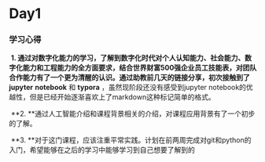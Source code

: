 # Day1 

### 学习心得

​		**1. **通过对数字化能力的学习，了解到数字化时代对个人认知能力、社会能力、数字化能力和工程能力的全方面要求，结合世界财富500强企业员工技能表，对团队合作能力有了一个更为清醒的认识。通过助教前几天的链接分享，初次接触到了**jupyter** **notebook** 和 **typora** ，虽然现阶段还没有感受到jupyter notebook的优越性，但是已经开始逐渐喜欢上了markdown这种标记简单的格式。

​		**2. **通过人工智能介绍和课程背景相关的介绍，对课程应用背景有了一个初步的了解。

​		**3. **对于这门课程，应该注重平常实践。计划在前两周完成对git和python的入门，希望能够在之后的学习中能够学习到自己想要了解到的
